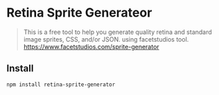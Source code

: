 # Retina Sprite Generateor

> This is a free tool to help you generate quality retina and standard image sprites, CSS, and/or JSON.  using facetstudios tool.
> https://www.facetstudios.com/sprite-generator

## Install

```bash
npm install retina-sprite-generator
```

